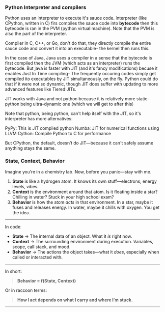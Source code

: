 ### Python Interpreter and compilers

Python uses an interpreter to execute it's sauce code.
Interpreter (like CPython, written in C) firs compiles the sauce code into **bytecode** then this bytecode is ran in the PVM (python virtual machine).
Note that the PVM is also the part of the interpreter.

Compiler in C, C++, or Go, don't do that, they directly compile the entire sauce code and convert it into an executable- the kernel then runs this.

In the case of Java, Java uses a compiler in a sense that the bytecode is first compiled then the JVM (which acts as an interpreter) runs the bytecode.
But java is faster with JIT (and it's fancy modifications) becuse it enables Just In Time compiling- The frequently occuring codes simply get compiled ito executables by JIT simultaneously, on the fly. Python could do that if it were not so dynamic, though JIT does suffer with updating to more advanced features like Tiered JITs.

JIT works with Java and not python because it is relatively more static- python being ultra-dynamic one (which we will get to after this)

Note that python, being python, can't help itself with the JIT, so it's interpreter has more alternatives:

PyPy: This is JIT compiled python
Numba: JIT for numerical functions using LLVM
Cython: Compile Python to C for performance

But CPython, the default, doesn’t do JIT—because it can't safely assume anything stays the same.

### State, Context, Behavior

Imagine you're in a chemistry lab.
Now, before you panic—stay with me.

1. **State** is like a hydrogen atom. It knows its own stuff—electrons, energy levels, vibes.
2. **Context** is the environment around that atom. Is it floating inside a star? Chilling in water? Stuck in your high school exam?
3. **Behavior** is how the atom *acts* in that environment. In a star, maybe it fuses and releases energy. In water, maybe it chills with oxygen. You get the idea.

---

In code:

* **State** → The internal data of an object. What it *is* right now.
* **Context** → The surrounding environment during execution. Variables, scope, call stack, and mood.
* **Behavior** → The actions the object takes—what it *does*, especially when called or interacted with.

---

In short:

> **Behavior = f(State, Context)**

Or in raccoon terms:

> **How I act depends on what I carry and where I’m stuck.**

---